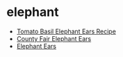 # elephant

 * [Tomato Basil Elephant Ears Recipe](../index/t/tomato-basil-elephant-ears-recipe.json)
 * [County Fair Elephant Ears](../index/c/county-fair-elephant-ears.json)
 * [Elephant Ears](../index/e/elephant-ears.json)
